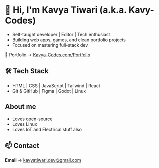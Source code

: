 # 👋 Hi, I'm Kavya Tiwari (a.k.a. Kavy-Codes)
- Self-taught developer | Editor | Tech enthusiast  
- Building web apps, games, and clean portfolio projects  
- Focused on mastering full-stack dev 

🔗 Portfolio → [Kavya-Codes.com/Portfolio](https://kavy-codes.github.io/Portfolio/)

## 🛠️ Tech Stack
- HTML | CSS | JavaScript | Tailwind | React
- Git & GitHub | Figma | Godot | Linux

## About me
- Loves open-source
- Loves Linux
- Loves IoT and Electrical stuff also 

## 📫 Contact
**Email** → kavyatiwari.dev@gmail.com  
